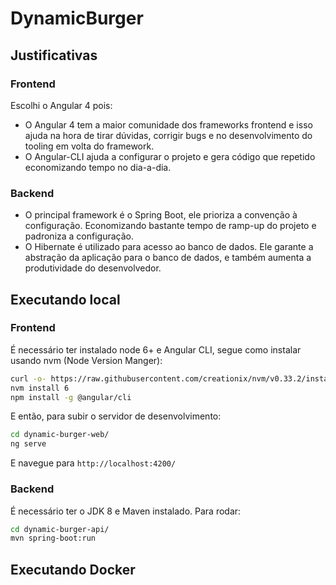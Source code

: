 # DynamicBurger

## Justificativas

### Frontend

Escolhi o Angular 4 pois:

* O Angular 4 tem a maior comunidade dos frameworks frontend e isso ajuda na hora de tirar dúvidas, corrigir bugs e no desenvolvimento do tooling em volta do framework.
* O Angular-CLI ajuda a configurar o projeto e gera código que repetido economizando tempo no dia-a-dia.

### Backend

* O principal framework é o Spring Boot, ele prioriza a convenção à configuração. Economizando bastante tempo de ramp-up do projeto e padroniza a configuração.
* O Hibernate é utilizado para acesso ao banco de dados. Ele garante a abstração da aplicação para o banco de dados, e também aumenta a produtividade do desenvolvedor.

## Executando local

### Frontend

É necessário ter instalado node 6+ e Angular CLI, segue como instalar usando nvm (Node Version Manger):

```sh
curl -o- https://raw.githubusercontent.com/creationix/nvm/v0.33.2/install.sh | bash
nvm install 6
npm install -g @angular/cli
```

E então, para subir o servidor de desenvolvimento:

```sh
cd dynamic-burger-web/
ng serve
```

E navegue para `http://localhost:4200/`

### Backend

É necessário ter o JDK 8 e Maven instalado. Para rodar:
```sh
cd dynamic-burger-api/
mvn spring-boot:run
```

## Executando Docker
